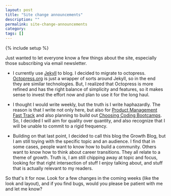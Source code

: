 ```yaml
---
layout: post
title: "Site change announcements"
description: ""
permalink: site-change-announcements
category:
tags: []
---
```

{% include setup %}

Just wanted to let everyone know a few things about the site, especially those subscribing via email newsletter.

* I currently use [Jekyll](http://jekyllrb.com/) to blog. I decided to migrate to octopress. [Octopress.org](http://octopress.org/) is just a wrapper of sorts around Jekyll, so in the end they are similar technologies. But, I realized that Octopress is more refined and has the right balance of simplicity and features, so it makes sense to invest the effort now and plan to use it for the long haul.

* I thought I would write weekly, but the truth is I write haphazardly. The reason is that I write not only here, but also for [Product Management Fast Track](http://productmanagementfasttrack.com/) and also planning to build out [Choosing Coding Bootcamps](http://choosingcodingbootcamps.com/). So, I decided I will aim for quality over quantity, and also recognize that I will be unable to commit to a rigid frequency.

* Building on that last point, I decided to call this blog the Growth Blog, but I am still toying with the specific topic and an audience. I find that in some cases, people want to know how to build a community. Others want to know how to think about career transitions. They all relate to a theme of growth. Truth is, I am still chipping away at topic and focus, looking for that right intersection of stuff I enjoy talking about, and stuff that is actually relevant to my readers.

So that\'s it for now. Look for a few changes in the coming weeks (like the look and layout), and if you find bugs, would you please be patient with me and let me know?
